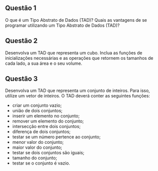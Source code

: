 ## Questão 1
O que é um Tipo Abstrato de Dados (TAD)? Quais as vantagens de se programar
utilizando um Tipo Abstrato de Dados (TAD)?

## Questão 2
Desenvolva um TAD que representa um cubo. Inclua as funções de inicializações
necessárias e as operações que retornem os tamanhos de cada lado, a sua área e o
seu volume.

## Questão 3
Desenvolva um TAD que representa um conjunto de inteiros. Para isso, utilize um vetor de inteiros. O TAD deverá conter as seguintes funções:
- criar um conjunto vazio;
- união de dois conjuntos;
- inserir um elemento no conjunto;
- remover um elemento do conjunto;
- intersecção entre dois conjuntos;
- diferença de dois conjuntos;
- testar se um número pertence ao conjunto;
- menor valor do conjunto;
- maior valor do conjunto;
- testar se dois conjuntos são iguais;
- tamanho do conjunto;
- testar se o conjunto é vazio.